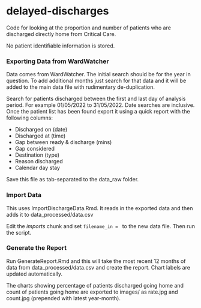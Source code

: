 # delayed-discharges
Code for looking at the proportion and number of patients who are discharged directly home from Critical Care.

No patient identifiable information is stored.


### Exporting Data from WardWatcher
Data comes from WardWatcher. The initial search should be for the year in question. To add additional months just search for that data and it will be added to the main data file with rudimentary de-duplication.

Search for patients discharged between the first and last day of analysis period. For example 01/05/2022 to 31/05/2022. Date searches are inclusive. Once the patient list has been found export it using a quick report with the following columns:
- Discharged on (date)
- Discharged at (time)
- Gap between ready & discharge (mins)
- Gap considered
- Destination (type)
- Reason discharged
- Calendar day stay

Save this file as tab-separated to the data_raw folder.


### Import Data
This uses ImportDischargeData.Rmd. It reads in the exported data and then adds it to data_processed/data.csv

Edit the *imports* chunk and set `filename_in = ` to the new data file. Then run the script.



### Generate the Report
Run GenerateReport.Rmd and this will take the most recent 12 months of data from data_processed/data.csv and create the report. Chart labels are updated automatically.

The charts showing percentage of patients discharged going home and count of patients going home are exported to images/ as rate.jpg and count.jpg (prepended with latest year-month).
